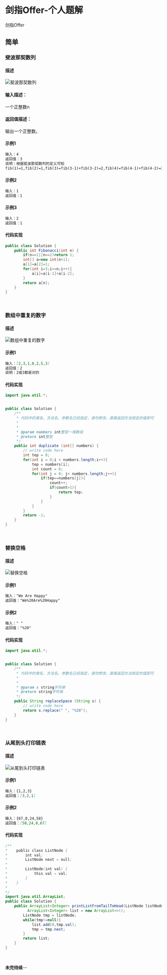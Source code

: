 # 剑指Offer-个人题解


剑指Offer

<!--more-->

## 简单

### 斐波那契数列

#### 描述

![斐波那契数列](https://cdn.jsdelivr.net/gh/Turbo-King/images/%E6%88%AA%E5%B1%8F2023-05-15%2021.47.52.png '斐波那契数列')

#### 输入描述：

一个正整数n

#### 返回值描述：

输出一个正整数。

#### 示例1

```markdown
输入：4
返回值：3
说明：根据斐波那契数列的定义可知
fib(1)=1,fib(2)=1,fib(3)=fib(3-1)+fib(3-2)=2,fib(4)=fib(4-1)+fib(4-2)=3，所以答案为3。  
```

#### 示例2

```markdown
输入：1
返回值：1
```

#### 示例3

```markdown
输入：2
返回值：1
```

#### 代码实现

```Java
public class Solution {
    public int Fibonacci(int n) {
        if(n==1||n==2)return 1;
        int[] a=new int[n+1];
        a[1]=a[2]=1;
        for(int i=3;i<=n;i++){
            a[i]=a[i-1]+a[i-2];
        }
        return a[n];
    }
}
```

<br> 

### 数组中重复的数字

#### 描述

![数组中重复的数字](https://cdn.jsdelivr.net/gh/Turbo-King/images/%E6%88%AA%E5%B1%8F2023-05-15%2022.09.23.png "数组中重复的数字")

#### 示例1

```markdown
输入：[2,3,1,0,2,5,3]
返回值：2
说明：2或3都是对的    
```

#### 代码实现

```Java
import java.util.*;


public class Solution {
    /**
     * 代码中的类名、方法名、参数名已经指定，请勿修改，直接返回方法规定的值即可
     *
     * 
     * @param numbers int整型一维数组 
     * @return int整型
     */
    public int duplicate (int[] numbers) {
        // write code here
        int tep = 0;
        for(int i = 0;i < numbers.length;i++){
            tep = numbers[i];
            int count = 0;
            for(int j = 0; j< numbers.length;j++){
                if(tep==numbers[j]){
                    count++;
                    if(count>1){
                        return tep;
                    }
                }
            }
        }
        return -1;
    }
}
```

<br>



### 替换空格

#### 描述

![替换空格](https://cdn.jsdelivr.net/gh/Turbo-King/images/%E6%88%AA%E5%B1%8F2023-05-15%2022.16.06.png "替换空格")

#### 示例1

```markdown
输入："We Are Happy"
返回值："We%20Are%20Happy"
```

#### 示例2

```markdown
输入：" "
返回值："%20"
```

#### 代码实现

```Java
import java.util.*;


public class Solution {
    /**
     * 代码中的类名、方法名、参数名已经指定，请勿修改，直接返回方法规定的值即可
     *
     * 
     * @param s string字符串 
     * @return string字符串
     */
    public String replaceSpace (String s) {
        // write code here
        return s.replace(" ", "%20");
    }
}
```

<br>



### 从尾到头打印链表

#### 描述

![从尾到头打印链表](https://cdn.jsdelivr.net/gh/Turbo-King/images/%E6%88%AA%E5%B1%8F2023-05-15%2022.23.20.png "从尾到头打印链表")

#### 示例1

```markdown
输入：{1,2,3}
返回值：[3,2,1]
```

#### 示例2

```markdown
输入：{67,0,24,58}
返回值：[58,24,0,67]
```

#### 代码实现

```Java
/**
*    public class ListNode {
*        int val;
*        ListNode next = null;
*
*        ListNode(int val) {
*            this.val = val;
*        }
*    }
*
*/
import java.util.ArrayList;
public class Solution {
    public ArrayList<Integer> printListFromTailToHead(ListNode listNode) {
          ArrayList<Integer> list = new ArrayList<>();
        ListNode tmp = listNode;
        while(tmp!=null){
            list.add(0,tmp.val);
            tmp = tmp.next;
        }
        return list;
    }
}
```

















<br>

**未完待续···**

